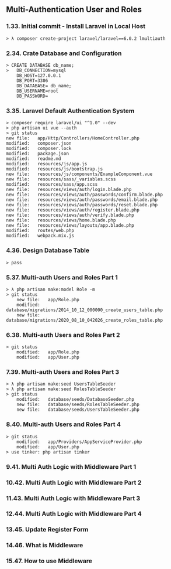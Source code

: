 
## Multi-Authentication User and Roles


### 1.33. Initial commit - Install Laravel in Local Host
	> λ composer create-project laravel/laravel==6.0.2 lmultiauth

### 2.34. Crate Database and Configuration
	> CREATE DATABASE db_name;
	> 	DB_CONNECTION=mysql
		DB_HOST=127.0.0.1
		DB_PORT=3306
		DB_DATABASE= db_name;
		DB_USERNAME=root
		DB_PASSWORD=

### 3.35. Laravel Default Authentication System
	> composer require laravel/ui "^1.0" --dev
	> php artisan ui vue --auth
	> git status	
	new file:   app/Http/Controllers/HomeController.php            
	modified:   composer.json                                      
	modified:   composer.lock                                      
	modified:   package.json                                       
	modified:   readme.md                                          
	modified:   resources/js/app.js                                
	modified:   resources/js/bootstrap.js                          
	new file:   resources/js/components/ExampleComponent.vue       
	new file:   resources/sass/_variables.scss                     
	modified:   resources/sass/app.scss                            
	new file:   resources/views/auth/login.blade.php               
	new file:   resources/views/auth/passwords/confirm.blade.php   
	new file:   resources/views/auth/passwords/email.blade.php     
	new file:   resources/views/auth/passwords/reset.blade.php     
	new file:   resources/views/auth/register.blade.php            
	new file:   resources/views/auth/verify.blade.php              
	new file:   resources/views/home.blade.php                     
	new file:   resources/views/layouts/app.blade.php              
	modified:   routes/web.php                                     
	modified:   webpack.mix.js   

### 4.36. Design Database Table
	> pass

### 5.37. Multi-auth Users and Roles Part 1
	> λ php artisan make:model Role -m
	> git status
		new file:   app/Role.php
        modified:   database/migrations/2014_10_12_000000_create_users_table.php
        new file:   database/migrations/2020_08_10_042026_create_roles_table.php

### 6.38. Multi-auth Users and Roles Part 2
	> git status
	 	modified:   app/Role.php
        modified:   app/User.php

### 7.39. Multi-auth Users and Roles Part 3
	> λ php artisan make:seed UsersTableSeeder
	> λ php artisan make:seed RolesTableSeeder
	> git status
		modified:   database/seeds/DatabaseSeeder.php
        new file:   database/seeds/RolesTableSeeder.php
        new file:   database/seeds/UsersTableSeeder.php

### 8.40. Multi-auth Users and Roles Part 4
	> git status
		modified:   app/Providers/AppServiceProvider.php
        modified:   app/User.php
    > use tinker: php artisan tinker    

### 9.41. Multi Auth Logic with Middleware Part 1


### 10.42. Multi Auth Logic with Middleware Part 2


### 11.43. Multi Auth Logic with Middleware Part 3


### 12.44. Multi Auth Logic with Middleware Part 4


### 13.45. Update Register Form


### 14.46. What is Middleware


### 15.47. How to use Middleware
